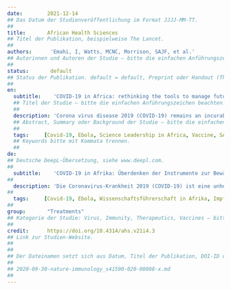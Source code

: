 ```yaml
---
date:        2021-12-14
## Das Datum der Studienveröffentlichung im Format JJJJ-MM-TT.
##
title:       African Health Sciences
## Titel der Publikation, beispielweise The Lancet.
##
authors:      'Emahi, I, Watts, MCNC, Morrison, SAJF, et al.'
## Autorinnen und Autoren der Studie – bitte die einfachen Anführungszeichen beachten!
##
status:       default
## Status der Publikation. default = default, Preprint oder Handout (Thesenpapier)
##
en:
  subtitle:    'COVID-19 in Africa: rethinking the tools to manage future pandemics'
  ## Titel der Studie – bitte die einfachen Anführungszeichen beachten!
  ##
  description: 'Corona virus disease 2019 (COVID-19) remains an incurable, progressive pneumonia-like illness characterized by fever, dry cough, fatigue, and headache during its early stages. COVID-19 has ultimately resulted in mortality in at least 2 million people worldwide. Millions of people globally have already been affected by this disease, and the numbers are expected to increase, perhaps until an effective cure or vaccine is identified. Although Africa was initially purported by the World Health Organization (WHO) to be severely hit by the pandemic, Africa recorded the least number of cases during the first wave, with lowest rates of infections, compared to Asia, Europe, and the Americas. This statistic might be attributed to the low testing capacity, existing public health awareness and lessons learnt during Ebola epidemic. Nonetheless, the relatively low rate of infection should be an opportunity for Africa to be better prepared to overcome this and future epidemics. In this paper, the authors provide insights into the dynamics and transmission of the severe acute respiratory syndrome corona virus (SARS-CoV-2) during the first wave of the pandemic; possible explanations into the relatively low rates of infection recorded in Africa; with recommendations for Africa to continue to fight Covid-19; and position itself to effectively manage future pandemics.'
  ## Abstract, Summary oder Background der Studie – bitte die einfachen Anführungszeichen b
  ##
  tags:     [Covid-19, Ebola, Science Leadership in Africa, Vaccine, SARS-COV-2, Preventative Health, Future Pandemics]
  ## Keywords bitte mit Kommata trennen.
  ##
de: 
## Deutsche DeepL-Übersetzung, siehe www.deepl.com.
##
  subtitle:    'COVID-19 in Afrika: Überdenken der Instrumente zur Bewältigung künftiger Pandemien'
##
  description: 'Die Coronavirus-Krankheit 2019 (COVID-19) ist eine unheilbare, fortschreitende, lungenentzündungsähnliche Krankheit, die in ihren frühen Stadien durch Fieber, trockenen Husten, Müdigkeit und Kopfschmerzen gekennzeichnet ist. COVID-19 hat letztlich bei mindestens 2 Millionen Menschen weltweit zum Tode geführt. Weltweit sind bereits Millionen von Menschen von dieser Krankheit betroffen, und es ist davon auszugehen, dass die Zahl der Erkrankten weiter steigen wird, bis vielleicht ein wirksames Heilmittel oder ein Impfstoff gefunden wird. Obwohl die Weltgesundheitsorganisation (WHO) anfangs behauptete, Afrika sei von der Pandemie am stärksten betroffen, verzeichnete Afrika während der ersten Welle die geringste Zahl von Fällen und die niedrigsten Infektionsraten im Vergleich zu Asien, Europa und dem amerikanischen Kontinent. Diese Statistik könnte auf die geringen Testkapazitäten, das vorhandene Bewusstsein für die öffentliche Gesundheit und die während der Ebola-Epidemie gemachten Erfahrungen zurückgeführt werden. Nichtsdestotrotz sollte die relativ niedrige Infektionsrate eine Chance für Afrika sein, besser auf die Bewältigung dieser und künftiger Epidemien vorbereitet zu sein. In diesem Beitrag geben die Autoren Einblicke in die Dynamik und die Übertragung des schweren akuten Atemwegssyndroms Corona-Virus (SARS-CoV-2) während der ersten Welle der Pandemie; mögliche Erklärungen für die relativ niedrigen Infektionsraten, die in Afrika verzeichnet wurden; mit Empfehlungen für Afrika, den Kampf gegen Covid-19 fortzusetzen und sich für eine wirksame Bewältigung künftiger Pandemien zu positionieren.'
##
  tags:     [Covid-19, Ebola, Wissenschaftsführerschaft in Afrika, Impfstoff, SARS-COV-2, Gesundheitsvorsorge, zukünftige Pandemien]
##
group:       "Treatments"
## Kategorie der Studie: Virus, Immunity, Therapeutics, Vaccines – bitte die Anführungszeichen beachten!
##
credit:      https://doi.org/10.4314/ahs.v21i4.3
## Link zur Studien-Website.
##
##
## Der Dateinamen setzt sich aus Datum, Titel der Publikation, DOI-ID der Studie (nach dem letzten Slash) und der Dateiendung zusammen. Bitte den Unterstrich vor der DOI-ID beachten!
##
## 2020-09-30-nature-immunology_s41590-020-00808-x.md
##
---
```

<object data="{{ page.link }}" style='height:calc(100vh - 400px); width: 100%' type='application/pdf'></object>